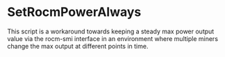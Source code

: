 # SetRocmPowerAlways
This script is a workaround towards keeping a steady max power output value via the rocm-smi interface in an environment where multiple miners change the max output at different points in time.
